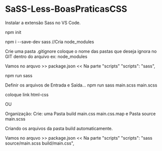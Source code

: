 # SaSS-Less-BoasPraticasCSS

Instalar a extensão Sass no VS Code.

npm init

npm i --save-dev sass
//Cria node_modules

Crie uma pasta .gitignore 
coloque o nome das pastas que deseja ignora no GIT dentro do arquivo ex: node_modules

Vamos no arquvo >> package.json <<
Na parte "scripts"
"scripts": "sass",

npm run sass

Definir os arquivos de Entrada e Saída...
npm run sass main.scss main.scss

coloque link html-css



OU

Organização:
Crie:
uma Pasta build 
  main.css
    main.css.map
e
Pasta source
  main.scss
  
Criando os arquivos da pasta build automaticamente.

Vamos no arquvo >> package.json <<
Na parte "scripts"
"scripts": "sass source/main.scss build/main.css",













